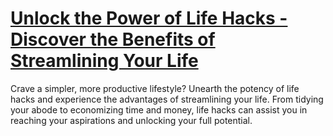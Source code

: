 
# [Unlock the Power of Life Hacks - Discover the Benefits of Streamlining Your Life](https://www.mindhaste.com/t/life-hacks/unlock-the-power-of-life-hacks---discover-the-benefits-of-streamlining-your-life-667)

Crave a simpler, more productive lifestyle? Unearth the potency of life hacks and experience the advantages of streamlining your life. From tidying your abode to economizing time and money, life hacks can assist you in reaching your aspirations and unlocking your full potential.
    